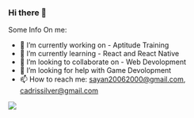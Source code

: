 ### Hi there 👋


[comment]: <**Cadris/Cadris** is a ✨ _special_ ✨ repository because its `README.md` (this file) appears on your GitHub profile.> 

Some Info On me:

- 🔭 I’m currently working on - Aptitude Training
- 🌱 I’m currently learning - React and React Native
- 👯 I’m looking to collaborate on - Web Devolopment
- 🤔 I’m looking for help with Game Devolopment
- 📫 How to reach me: sayan20062000@gmail.com, cadrissilver@gmail.com

<img src="https://github-readme-stats.vercel.app/api?username=Cadris&&show_icons=true&title_color=ffffff&icon_color=bb2acf&text_color=daf7dc&bg_color=151515">

